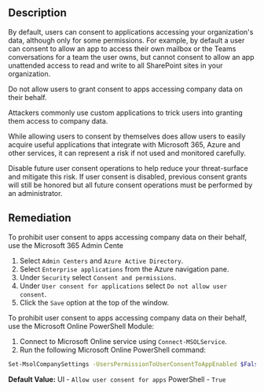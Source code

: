 ## Description

By default, users can consent to applications accessing your organization's data, although only for some permissions. For example, by default a user can consent to allow an app to access their own mailbox or the Teams conversations for a team the user owns, but cannot consent to allow an app unattended access to read and write to all SharePoint sites in your organization.

Do not allow users to grant consent to apps accessing company data on their behalf.

Attackers commonly use custom applications to trick users into granting them access to company data.

While allowing users to consent by themselves does allow users to easily acquire useful applications that integrate with Microsoft 365, Azure and other services, it can represent a risk if not used and monitored carefully.

Disable future user consent operations to help reduce your threat-surface and mitigate this risk. If user consent is disabled, previous consent grants will still be honored but all future consent operations must be performed by an administrator.

## Remediation

To prohibit user consent to apps accessing company data on their behalf, use the Microsoft 365 Admin Cente

1. Select `Admin Centers` and `Azure Active Directory`.
2. Select `Enterprise applications` from the Azure navigation pane.
3. Under `Security` select `Consent and permissions`.
4. Under `User consent for applications` select `Do not allow user consent`.
5. Click the `Save` option at the top of the window.

To prohibit user consent to apps accessing company data on their behalf, use the Microsoft Online PowerShell Module:

1. Connect to Microsoft Online service using `Connect-MSOLService`.
2. Run the following Microsoft Online PowerShell command:

```bash
Set-MsolCompanySettings -UsersPermissionToUserConsentToAppEnabled $False
```

**Default Value:** UI - `Allow user consent for apps` PowerShell - `True`
